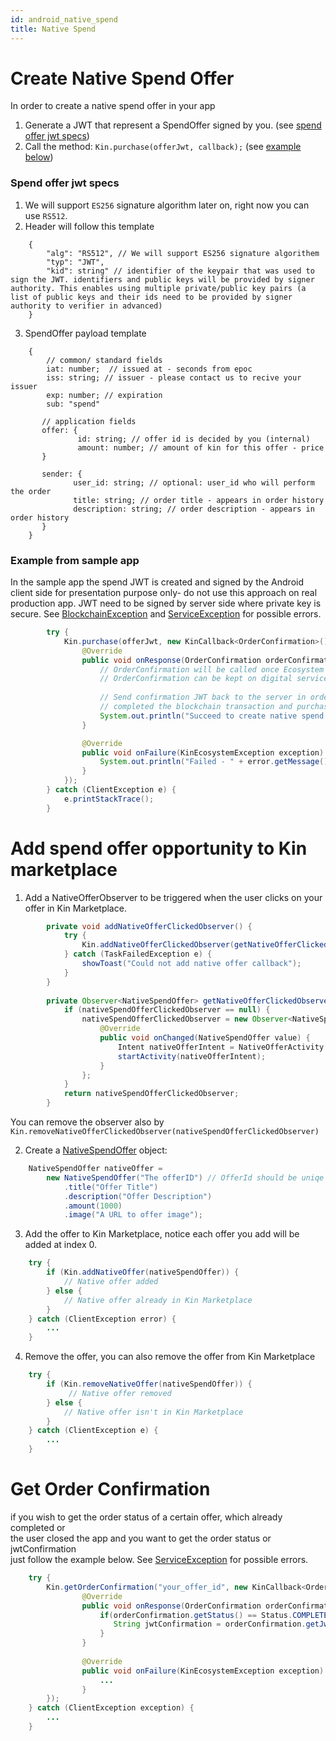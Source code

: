 ```yaml
---
id: android_native_spend
title: Native Spend
---
```


# Create Native Spend Offer
In order to create a native spend offer in your app
1. Generate a JWT that represent a SpendOffer signed by you. (see [spend offer jwt specs](#spend-offer-jwt-specs))
2. Call the method: `Kin.purchase(offerJwt, callback);` (see [example below](#example-from-sample-app))

### Spend offer jwt specs
1. We will support `ES256` signature algorithm later on, right now you can use `RS512`.
2. Header will follow this template
```aidl
    {
        "alg": "RS512", // We will support ES256 signature algorithem 
        "typ": "JWT",
        "kid": string" // identifier of the keypair that was used to sign the JWT. identifiers and public keys will be provided by signer authority. This enables using multiple private/public key pairs (a list of public keys and their ids need to be provided by signer authority to verifier in advanced)
    }
```
3. SpendOffer payload template
```aidl
    {
        // common/ standard fields
        iat: number;  // issued at - seconds from epoc
        iss: string; // issuer - please contact us to recive your issuer
        exp: number; // expiration
        sub: "spend"
        
       // application fields
       offer: {
               id: string; // offer id is decided by you (internal)
               amount: number; // amount of kin for this offer - price
       }
        
       sender: {
              user_id: string; // optional: user_id who will perform the order
              title: string; // order title - appears in order history
              description: string; // order description - appears in order history
       }
    }
```
### Example from sample app
In the sample app the spend JWT is created and signed by the Android client side for presentation purpose only- do not use this approach on real production app.
JWT need to be signed by server side where private key is secure.
See [BlockchainException](../kin-ecosystem-sdk/src/main/java/com/kin/ecosystem/exception/BlockchainException.java) and [ServiceException](../kin-ecosystem-sdk/src/main/java/com/kin/ecosystem/exception/ServiceException.java) for possible errors.
```java
        try {
            Kin.purchase(offerJwt, new KinCallback<OrderConfirmation>() {
                @Override
                public void onResponse(OrderConfirmation orderConfirmation) {
                    // OrderConfirmation will be called once Ecosystem recieved the payment transaction from user.
                    // OrderConfirmation can be kept on digital service side as a receipt proving user received his Kin.
                    
                    // Send confirmation JWT back to the server in order prove that the user
                    // completed the blockchain transaction and purchase can be unlocked for this user.
                    System.out.println("Succeed to create native spend.\n jwtConfirmation: " + orderConfirmation.getJwtConfirmation());
                }

                @Override
                public void onFailure(KinEcosystemException exception) {
                    System.out.println("Failed - " + error.getMessage());
                }
            });
        } catch (ClientException e) {
            e.printStackTrace();
        }
```

# Add spend offer opportunity to Kin marketplace
1. Add a NativeOfferObserver to be triggered when the user clicks on your offer in Kin Marketplace.
```java
        private void addNativeOfferClickedObserver() {
            try {
                Kin.addNativeOfferClickedObserver(getNativeOfferClickedObserver());
            } catch (TaskFailedException e) {
                showToast("Could not add native offer callback");
            }
        }
    
        private Observer<NativeSpendOffer> getNativeOfferClickedObserver() {
            if (nativeSpendOfferClickedObserver == null) {
                nativeSpendOfferClickedObserver = new Observer<NativeSpendOffer>() {
                    @Override
                    public void onChanged(NativeSpendOffer value) {
                        Intent nativeOfferIntent = NativeOfferActivity.createIntent(MainActivity.this, value.getTitle());
                        startActivity(nativeOfferIntent);
                    }
                };
            }
            return nativeSpendOfferClickedObserver;
        }
```
You can remove the observer also by `Kin.removeNativeOfferClickedObserver(nativeSpendOfferClickedObserver)`

2. Create a [NativeSpendOffer](/com/kin/ecosystem/marketplace/model/NativeSpendOffer.java) object:
```java
    NativeSpendOffer nativeOffer =
        new NativeSpendOffer("The offerID") // OfferId should be uniqe
            .title("Offer Title")
            .description("Offer Description")
            .amount(1000)
            .image("A URL to offer image");
```
3. Add the offer to Kin Marketplace, notice each offer you add will be added at index 0.
```java
    try {
        if (Kin.addNativeOffer(nativeSpendOffer)) {
            // Native offer added
        } else {
            // Native offer already in Kin Marketplace
        }
    } catch (ClientException error) {
        ...
    }
```

4. Remove the offer, you can also remove the offer from Kin Marketplace
```java
    try {
        if (Kin.removeNativeOffer(nativeSpendOffer)) {
             // Native offer removed
        } else {
            // Native offer isn't in Kin Marketplace
        }
    } catch (ClientException e) {
        ...
    }
```

# Get Order Confirmation
if you wish to get the order status of a certain offer, which already completed or<br>
the user closed the app and you want to get the order status or jwtConfirmation<br>
just follow the example below.
See [ServiceException](../kin-ecosystem-sdk/src/main/java/com/kin/ecosystem/exception/ServiceException.java) for possible errors.
```java
    try {
        Kin.getOrderConfirmation("your_offer_id", new KinCallback<OrderConfirmation>() {
                @Override
                public void onResponse(OrderConfirmation orderConfirmation) {
                    if(orderConfirmation.getStatus() == Status.COMPLETED ){
                       String jwtConfirmation = orderConfirmation.getJwtConfirmation()
                    }
                }
    
                @Override
                public void onFailure(KinEcosystemException exception) {
                    ...
                }
        });
    } catch (ClientException exception) {
	    ...
    }
```